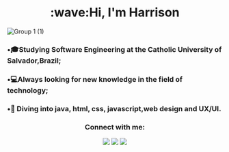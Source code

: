 
<h1 align="center">:wave:Hi, I'm Harrison</h1>
<p align="center">

![Group 1 (1)](https://user-images.githubusercontent.com/73191690/151260507-7a91c146-21f7-4956-89c5-166a4526a69b.png)


### •🎓Studying Software Engineering at the Catholic University of Salvador,Brazil;
### •💻Always looking for new knowledge in the field of technology;
### •🌊 Diving into java, html, css, javascript,web design and UX/UI.


### <p align="center"> Connect with me:

<div> 

  <p align="center"> <a href="https://instagram.com/harryborgees" target="_blank"><img src="https://img.shields.io/badge/-Instagram-%23E4405F?style=for-the-badge&logo=instagram&logoColor=white" target="_blank"></a>
  <a href = "emaildogmail"><img src="https://img.shields.io/badge/-Gmail-%23333?style=for-the-badge&logo=gmail&logoColor=white" target="_blank"></a>
  <a href="https://www.linkedin.com/in/harrisonborges" target="_blank"><img src="https://img.shields.io/badge/-LinkedIn-%230077B5?style=for-the-badge&logo=linkedin&logoColor=white" target="_blank"></a> 
 

 
</div>


